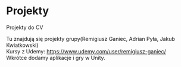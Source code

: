 # Projekty
Projekty do CV

Tu znajdują się projekty grupy(Remigiusz Ganiec, Adrian Pyła, Jakub Kwiatkowski)      
Kursy z Udemy: https://www.udemy.com/user/remigiusz-ganiec/           
Wkrótce dodamy aplikacje i gry w Unity.

